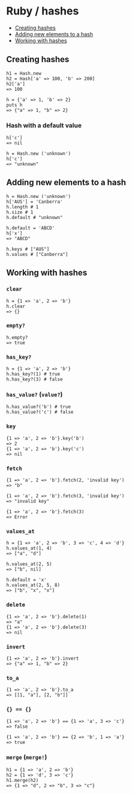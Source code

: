# Ruby / hashes

* [Creating hashes](#creating-hashes)
* [Adding new elements to a hash](#adding-new-elements-to-a-hash)
* [Working with hashes](#working-with-hashes)

## Creating hashes

```
h1 = Hash.new
h2 = Hash['a' => 100, 'b' => 200]
h2['a']
=> 100
```

```
h = {'a' => 1, 'b' => 2}
puts h
=> {"a" => 1, "b" => 2}
```

### Hash with a default value

```
h['c']
=> nil

h = Hash.new ('unknown')
h['c']
=> "unknown"
```

## Adding new elements to a hash

```
h = Hash.new ('unknown')
h['AUS'] = 'Canberra'
h.length # 1
h.size # 1
h.default # "unknown"
```

```
h.default = 'ABCD'
h['x']
=> "ABCD"
```

```
h.keys # ["AUS"]
h.values # ["Canberra"]
```

## Working with hashes

### `clear`

```
h = {1 => 'a', 2 => 'b'}
h.clear
=> {}
```

### `empty?`

```
h.empty?
=> true
```

### `has_key?`

```
h = {1 => 'a', 2 => 'b'}
h.has_key?(1) # true
h.has_key?(3) # false
```

### `has_value?` (`value?`)

```
h.has_value?('b') # true
h.has_value?('c') # false
```

### `key`

```
{1 => 'a', 2 => 'b'}.key('b')
=> 2
{1 => 'a', 2 => 'b'}.key('c')
=> nil
```

### `fetch`

```
{1 => 'a', 2 => 'b'}.fetch(2, 'invalid key')
=> "b"

{1 => 'a', 2 => 'b'}.fetch(3, 'invalid key')
=> "invalid key"

{1 => 'a', 2 => 'b'}.fetch(3)
=> Error
```

### `values_at`

```
h = {1 => 'a', 2 => 'b', 3 => 'c', 4 => 'd'}
h.values_at(1, 4)
=> ["a", "d"]

h.values_at(2, 5)
=> ["b", nil]

h.default = 'x'
h.values_at(2, 5, 8)
=> ["b", "x", "x"]
```

### `delete`

```
{1 => 'a', 2 => 'b'}.delete(1)
=> "a"
{1 => 'a', 2 => 'b'}.delete(3)
=> nil
```

### `invert`

```
{1 => 'a', 2 => 'b'}.invert
=> {"a" => 1, "b" => 2}
```

### `to_a`

```
{1 => 'a', 2 => 'b'}.to_a
=> [[1, "a"], [2, "b"]]
```

### `{} == {}`

```
{1 => 'a', 2 => 'b'} == {1 => 'a', 3 => 'c'}
=> false

{1 => 'a', 2 => 'b'} == {2 => 'b', 1 => 'a'}
=> true
```

### `merge` (`merge!`)

```
h1 = {1 => 'a', 2 => 'b'}
h2 = {1 => 'd', 3 => 'c'}
h1.merge(h2)
=> {1 => "d", 2 => "b", 3 => "c"}
```
